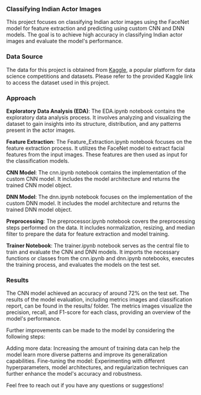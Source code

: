 <h3>Classifying Indian Actor Images</h3>

This project focuses on classifying Indian actor images using the FaceNet model for feature extraction and predicting using custom CNN and DNN models. The goal is to achieve high accuracy in classifying Indian actor images and evaluate the model's performance.

<h3>Data Source</h3>

The data for this project is obtained from [Kaggle](https://www.kaggle.com/datasets/iamsouravbanerjee/indian-actor-images-dataset), a popular platform for data science competitions and datasets. Please refer to the provided Kaggle link to access the dataset used in this project.

<h3>Approach</h3>
<p><b>Exploratory Data Analysis (EDA)</b>: The EDA.ipynb notebook contains the exploratory data analysis process. It involves analyzing and visualizing the dataset to gain insights into its structure, distribution, and any patterns present in the actor images.</p>

<b>Feature Extraction</b>: The Feature_Extraction.ipynb notebook focuses on the feature extraction process. It utilizes the FaceNet model to extract facial features from the input images. These features are then used as input for the classification models.

<b>CNN Model</b>: The cnn.ipynb notebook contains the implementation of the custom CNN model. It includes the model architecture and returns the trained CNN model object.

<b>DNN Model</b>: The dnn.ipynb notebook focuses on the implementation of the custom DNN model. It includes the model architecture and returns the trained DNN model object.

<b>Preprocessing</b>: The preprocessor.ipynb notebook covers the preprocessing steps performed on the data. It includes normalization, resizing, and median filter to prepare the data for feature extraction and model training.

<b>Trainer Notebook</b>: The trainer.ipynb notebook serves as the central file to train and evaluate the CNN and DNN models. It imports the necessary functions or classes from the cnn.ipynb and dnn.ipynb notebooks, executes the training process, and evaluates the models on the test set.

<h3>Results</h3>

The CNN model achieved an accuracy of around 72% on the test set. The results of the model evaluation, including metrics images and classification report, can be found in the results/ folder. The metrics images visualize the precision, recall, and F1-score for each class, providing an overview of the model's performance. 

Further improvements can be made to the model by considering the following steps:

Adding more data: Increasing the amount of training data can help the model learn more diverse patterns and improve its generalization capabilities.
Fine-tuning the model: Experimenting with different hyperparameters, model architectures, and regularization techniques can further enhance the model's accuracy and robustness.

Feel free to reach out if you have any questions or suggestions!
